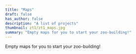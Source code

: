 ```yaml
---
title: "Maps"
draft: false
has_author: false
description: "A list of projects"
thumbnail: zt1/zt1_maps.jpg
summary: "Empty maps for you to start your zoo-building!"
---
```


Empty maps for you to start your zoo-building!
